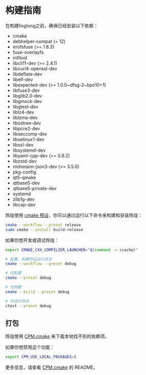 # 构建指南

在构建linglong之前，确保已经安装以下依赖：

- cmake
- debhelper-compat (= 12)
- erofsfuse (>= 1.8.3)
- fuse-overlayfs
- intltool
- libcli11-dev (>= 2.4.1)
- libcurl4-openssl-dev
- libdeflate-dev
- libelf-dev
- libexpected-dev (>= 1.0.0~dfsg-2~bpo10+1)
- libfuse3-dev
- libglib2.0-dev
- libgmock-dev
- libgtest-dev
- liblz4-dev
- liblzma-dev
- libostree-dev
- libpcre2-dev
- libseccomp-dev
- libselinux1-dev
- libssl-dev
- libsystemd-dev
- libyaml-cpp-dev (>= 0.6.2)
- libzstd-dev
- nlohmann-json3-dev (>= 3.5.0)
- pkg-config
- qt5-qmake
- qtbase5-dev
- qtbase5-private-dev
- systemd
- zlib1g-dev
- libcap-dev

玲珑使用 [cmake 预设]，你可以通过运行以下命令来构建和安装玲珑：

```bash
cmake --workflow --preset release
sudo cmake --install build-release
```

如果你想开发或调试玲珑：

```bash
export CMAKE_CXX_COMPILIER_LAUNCHER="$(command -v ccache)"

# 配置，构建然后运行测试
cmake --workflow --preset debug

# 仅配置
cmake --preset debug

# 仅构建
cmake --build --preset debug

# 仅运行测试
ctest --preset debug
```

[cmake 预设]: https://cmake.org/cmake/help/latest/manual/cmake-presets.7.html

## 打包

玲珑使用 [CPM.cmake] 来下载本地找不到的依赖项。

如果你想禁用这个功能：

```bash
export CPM_USE_LOCAL_PACKAGES=1
```

更多信息，请查看 [CPM.cmake] 的 README。

[CPM.cmake]: https://github.com/cpm-cmake/CPM.cmake
